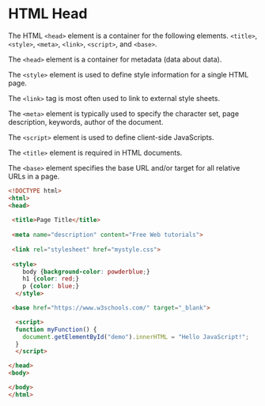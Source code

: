 # HTML Head

The HTML `<head>` element is a container for the following elements. `<title>`, `<style>`, `<meta>`, `<link>`, `<script>`, and `<base>`.

The `<head>` element is a container for metadata (data about data).

The `<style>` element is used to define style information for a single HTML page.

The `<link>` tag is most often used to link to external style sheets.

The `<meta>` element is typically used to specify the character set, page description, keywords, author of the document.

The `<script>` element is used to define client-side JavaScripts.

The `<title>` element is required in HTML documents.

The `<base>` element specifies the base URL and/or target for all relative URLs in a page.

```html
<!DOCTYPE html>
<html>
<head>
 
 <title>Page Title</title>
 
 <meta name="description" content="Free Web tutorials">
 
 <link rel="stylesheet" href="mystyle.css">
 
 <style>
    body {background-color: powderblue;}
    h1 {color: red;}
    p {color: blue;}
  </style>

 <base href="https://www.w3schools.com/" target="_blank">

  <script>
  function myFunction() {
    document.getElementById("demo").innerHTML = "Hello JavaScript!";
  }
  </script>

</head>
<body>

</body>
</html>

```
